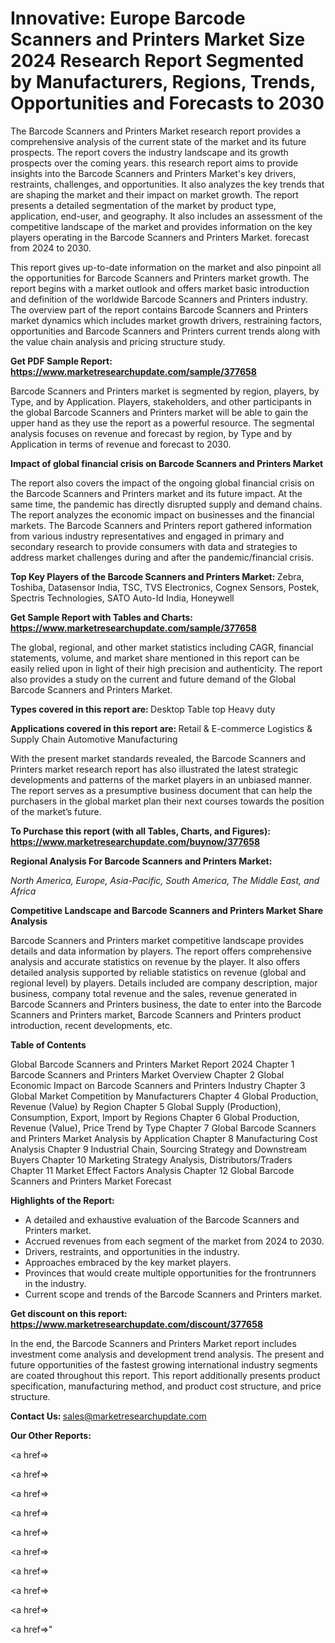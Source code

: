 # Innovative: Europe Barcode Scanners and Printers Market Size 2024 Research Report Segmented by Manufacturers, Regions, Trends, Opportunities and Forecasts to 2030

The Barcode Scanners and Printers Market research report provides a comprehensive analysis of the current state of the market and its future prospects. The report covers the industry landscape and its growth prospects over the coming years. this research report aims to provide insights into the Barcode Scanners and Printers Market's key drivers, restraints, challenges, and opportunities. It also analyzes the key trends that are shaping the market and their impact on market growth. The report presents a detailed segmentation of the market by product type, application, end-user, and geography. It also includes an assessment of the competitive landscape of the market and provides information on the key players operating in the Barcode Scanners and Printers Market. forecast from 2024 to 2030.

This report gives up-to-date information on the market and also pinpoint all the opportunities for Barcode Scanners and Printers market growth. The report begins with a market outlook and offers market basic introduction and definition of the worldwide Barcode Scanners and Printers industry. The overview part of the report contains Barcode Scanners and Printers market dynamics which includes market growth drivers, restraining factors, opportunities and Barcode Scanners and Printers current trends along with the value chain analysis and pricing structure study.

<strong><b>Get PDF Sample Report: <a href=https://www.marketresearchupdate.com/sample/377658>https://www.marketresearchupdate.com/sample/377658</a></b></strong>

Barcode Scanners and Printers market is segmented by region, players, by Type, and by Application. Players, stakeholders, and other participants in the global Barcode Scanners and Printers market will be able to gain the upper hand as they use the report as a powerful resource. The segmental analysis focuses on revenue and forecast by region, by Type and by Application in terms of revenue and forecast to 2030.

<strong><b>Impact of global financial crisis on Barcode Scanners and Printers Market</b></strong>

The report also covers the impact of the ongoing global financial crisis on the Barcode Scanners and Printers market and its future impact. At the same time, the pandemic has directly disrupted supply and demand chains. The report analyzes the economic impact on businesses and the financial markets. The Barcode Scanners and Printers report gathered information from various industry representatives and engaged in primary and secondary research to provide consumers with data and strategies to address market challenges during and after the pandemic/financial crisis.

<strong><b>Top Key Players of the Barcode Scanners and Printers Market:
</b></strong>Zebra, Toshiba, Datasensor India, TSC, TVS Electronics, Cognex Sensors, Postek, Spectris Technologies, SATO Auto-Id India, Honeywell<strong><b>
</b></strong>

<strong><b>Get Sample Report with Tables and Charts: <a href=https://www.marketresearchupdate.com/sample/377658>https://www.marketresearchupdate.com/sample/377658</a></b></strong>

The global, regional, and other market statistics including CAGR, financial statements, volume, and market share mentioned in this report can be easily relied upon in light of their high precision and authenticity. The report also provides a study on the current and future demand of the Global Barcode Scanners and Printers Market.

<strong><b>Types covered in this report are:
</b></strong>Desktop
Table top
Heavy duty<strong><b>
</b></strong>

<strong><b>Applications covered in this report are:
</b></strong>Rеtаіl & Е-соmmеrсе
Lоgіѕtісѕ & Ѕuррlу Сhаіn
Аutоmоtіvе
Маnufасturіng<strong><b>
</b></strong>

With the present market standards revealed, the Barcode Scanners and Printers market research report has also illustrated the latest strategic developments and patterns of the market players in an unbiased manner. The report serves as a presumptive business document that can help the purchasers in the global market plan their next courses towards the position of the market’s future.

<strong><b>To Purchase this report (with all Tables, Charts, and Figures): <a href=https://www.marketresearchupdate.com/buynow/377658>https://www.marketresearchupdate.com/buynow/377658</a></b></strong>

<strong><b>Regional Analysis For Barcode Scanners and Printers Market:</b></strong>

<em><i>North America, Europe, Asia-Pacific, South America, The Middle East, and Africa</i></em>

<strong><b>Competitive Landscape and Barcode Scanners and Printers Market Share Analysis</b></strong>

Barcode Scanners and Printers market competitive landscape provides details and data information by players. The report offers comprehensive analysis and accurate statistics on revenue by the player. It also offers detailed analysis supported by reliable statistics on revenue (global and regional level) by players. Details included are company description, major business, company total revenue and the sales, revenue generated in Barcode Scanners and Printers business, the date to enter into the Barcode Scanners and Printers market, Barcode Scanners and Printers product introduction, recent developments, etc.

<strong><b>Table of Contents</b></strong>

Global Barcode Scanners and Printers Market Report 2024
Chapter 1 Barcode Scanners and Printers Market Overview
Chapter 2 Global Economic Impact on Barcode Scanners and Printers Industry
Chapter 3 Global Market Competition by Manufacturers
Chapter 4 Global Production, Revenue (Value) by Region
Chapter 5 Global Supply (Production), Consumption, Export, Import by Regions
Chapter 6 Global Production, Revenue (Value), Price Trend by Type
Chapter 7 Global Barcode Scanners and Printers Market Analysis by Application
Chapter 8 Manufacturing Cost Analysis
Chapter 9 Industrial Chain, Sourcing Strategy and Downstream Buyers
Chapter 10 Marketing Strategy Analysis, Distributors/Traders
Chapter 11 Market Effect Factors Analysis
Chapter 12 Global Barcode Scanners and Printers Market Forecast

<strong><b>Highlights of the Report:</b></strong>

- A detailed and exhaustive evaluation of the Barcode Scanners and Printers market.
- Accrued revenues from each segment of the market from 2024 to 2030.
- Drivers, restraints, and opportunities in the industry.
- Approaches embraced by the key market players.
- Provinces that would create multiple opportunities for the frontrunners in the industry.
- Current scope and trends of the Barcode Scanners and Printers market.

<strong><b>Get discount on this report: <a href=https://www.marketresearchupdate.com/discount/377658>https://www.marketresearchupdate.com/discount/377658</a></b></strong>

In the end, the Barcode Scanners and Printers Market report includes investment come analysis and development trend analysis. The present and future opportunities of the fastest growing international industry segments are coated throughout this report. This report additionally presents product specification, manufacturing method, and product cost structure, and price structure.

<strong><b>Contact Us:
</b></strong>sales@marketresearchupdate.com

<strong>Our Other Reports:</strong>

<a href=></a>

<a href=></a>

<a href=></a>

<a href=></a>

<a href=></a>

<a href=></a>

<a href=></a>

<a href=></a>

<a href=></a>

<a href=></a>"
